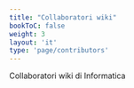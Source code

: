 ```yaml
---
title: "Collaboratori wiki"
bookToC: false
weight: 3
layout: 'it'
type: 'page/contributors'
---
```


Collaboratori wiki di Informatica
